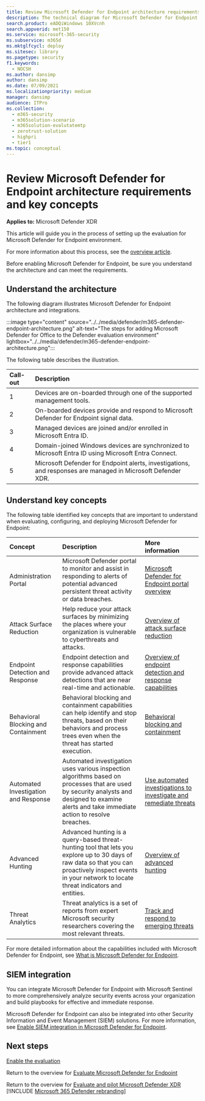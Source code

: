 ```yaml
---
title: Review Microsoft Defender for Endpoint architecture requirements and key concepts
description: The technical diagram for Microsoft Defender for Endpoint in Microsoft Defender XDR will help you understand identity in Microsoft 365 before you build your trial lab or pilot environment.
search.product: eADQiWindows 10XVcnh
search.appverid: met150
ms.service: microsoft-365-security
ms.subservice: m365d
ms.mktglfcycl: deploy
ms.sitesec: library
ms.pagetype: security
f1.keywords: 
  - NOCSH
ms.author: dansimp
author: dansimp
ms.date: 07/09/2021
ms.localizationpriority: medium
manager: dansimp
audience: ITPro
ms.collection: 
  - m365-security
  - m365solution-scenario
  - m365solution-evalutatemtp
  - zerotrust-solution
  - highpri
  - tier1
ms.topic: conceptual
---
```


# Review Microsoft Defender for Endpoint architecture requirements and key concepts

**Applies to:**
Microsoft Defender XDR

This article will guide you in the process of setting up the evaluation for Microsoft Defender for Endpoint environment.

For more information about this process, see the [overview article](eval-defender-endpoint-overview.md).

Before enabling Microsoft Defender for Endpoint, be sure you understand the architecture and can meet the requirements.

## Understand the architecture

The following diagram illustrates Microsoft Defender for Endpoint architecture and integrations. 

:::image type="content" source="../../media/defender/m365-defender-endpoint-architecture.png" alt-text="The steps for adding Microsoft Defender for Office to the Defender evaluation environment" lightbox="../../media/defender/m365-defender-endpoint-architecture.png":::

The following table describes the illustration.

Call-out | Description
:---|:---|
1 | Devices are on-boarded through one of the supported management tools. 
2 | On-boarded devices provide and respond to Microsoft Defender for Endpoint signal data.
3 | Managed devices are joined and/or enrolled in Microsoft Entra ID.
4 | Domain-joined Windows devices are synchronized to Microsoft Entra ID using Microsoft Entra Connect.
5 | Microsoft Defender for Endpoint alerts, investigations, and responses are managed in Microsoft Defender XDR.

## Understand key concepts

The following table identified key concepts that are important to understand when evaluating, configuring, and deploying Microsoft Defender for Endpoint: 

Concept | Description | More information
:---|:---|:---|
Administration Portal | Microsoft Defender portal to monitor and assist in responding to alerts of potential advanced persistent threat activity or data breaches. | [Microsoft Defender for Endpoint portal overview](/microsoft-365/security/defender-endpoint/portal-overview)
Attack Surface Reduction | Help reduce your attack surfaces by minimizing the places where your organization is vulnerable to cyberthreats and attacks. | [Overview of attack surface reduction](/microsoft-365/security/defender-endpoint/overview-attack-surface-reduction)
Endpoint Detection and Response | Endpoint detection and response capabilities provide advanced attack detections that are near real-time and actionable. | [Overview of endpoint detection and response capabilities](/microsoft-365/security/defender-endpoint/overview-endpoint-detection-response)
Behavioral Blocking and Containment | Behavioral blocking and containment capabilities can help identify and stop threats, based on their behaviors and process trees even when the threat has started execution. | [Behavioral blocking and containment](/microsoft-365/security/defender-endpoint/behavioral-blocking-containment)
Automated Investigation and Response | Automated investigation uses various inspection algorithms based on processes that are used by security analysts and designed to examine alerts and take immediate action to resolve breaches. | [Use automated investigations to investigate and remediate threats](/microsoft-365/security/defender-endpoint/automated-investigations)
Advanced Hunting | Advanced hunting is a query-based threat-hunting tool that lets you explore up to 30 days of raw data so that you can proactively inspect events in your network to locate threat indicators and entities. | [Overview of advanced hunting](/microsoft-365/security/defender-endpoint/advanced-hunting-overview)
Threat Analytics | Threat analytics is a set of reports from expert Microsoft security researchers covering the most relevant threats. | [Track and respond to emerging threats](/microsoft-365/security/defender-endpoint/threat-analytics)


For more detailed information about the capabilities included with Microsoft Defender for Endpoint, see [What is Microsoft Defender for Endpoint](/microsoft-365/security/defender-endpoint/microsoft-defender-endpoint).

## SIEM integration

You can integrate Microsoft Defender for Endpoint with Microsoft Sentinel to more comprehensively analyze security events across your organization and build playbooks for effective and immediate response. 

Microsoft Defender for Endpoint can also be integrated into other Security Information and Event Management (SIEM) solutions. For more information, see [Enable SIEM integration in Microsoft Defender for Endpoint](/microsoft-365/security/defender-endpoint/enable-siem-integration).


## Next steps
[Enable the evaluation](eval-defender-endpoint-enable-eval.md)

Return to the overview for [Evaluate Microsoft Defender for Endpoint](eval-defender-endpoint-overview.md)

Return to the overview for [Evaluate and pilot Microsoft Defender XDR](eval-overview.md)
[!INCLUDE [Microsoft 365 Defender rebranding](../../includes/defender-m3d-techcommunity.md)]
